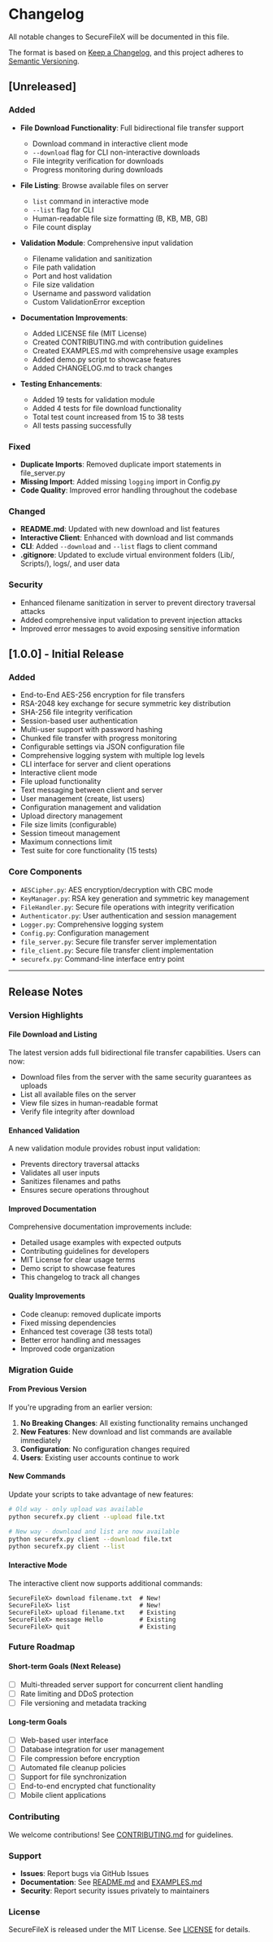 # Changelog

All notable changes to SecureFileX will be documented in this file.

The format is based on [Keep a Changelog](https://keepachangelog.com/en/1.0.0/),
and this project adheres to [Semantic Versioning](https://semver.org/spec/v2.0.0.html).

## [Unreleased]

### Added
- **File Download Functionality**: Full bidirectional file transfer support
  - Download command in interactive client mode
  - `--download` flag for CLI non-interactive downloads
  - File integrity verification for downloads
  - Progress monitoring during downloads
  
- **File Listing**: Browse available files on server
  - `list` command in interactive mode
  - `--list` flag for CLI
  - Human-readable file size formatting (B, KB, MB, GB)
  - File count display
  
- **Validation Module**: Comprehensive input validation
  - Filename validation and sanitization
  - File path validation
  - Port and host validation
  - File size validation
  - Username and password validation
  - Custom ValidationError exception
  
- **Documentation Improvements**:
  - Added LICENSE file (MIT License)
  - Created CONTRIBUTING.md with contribution guidelines
  - Created EXAMPLES.md with comprehensive usage examples
  - Added demo.py script to showcase features
  - Added CHANGELOG.md to track changes
  
- **Testing Enhancements**:
  - Added 19 tests for validation module
  - Added 4 tests for file download functionality
  - Total test count increased from 15 to 38 tests
  - All tests passing successfully

### Fixed
- **Duplicate Imports**: Removed duplicate import statements in file_server.py
- **Missing Import**: Added missing `logging` import in Config.py
- **Code Quality**: Improved error handling throughout the codebase

### Changed
- **README.md**: Updated with new download and list features
- **Interactive Client**: Enhanced with download and list commands
- **CLI**: Added `--download` and `--list` flags to client command
- **.gitignore**: Updated to exclude virtual environment folders (Lib/, Scripts/), logs/, and user data

### Security
- Enhanced filename sanitization in server to prevent directory traversal attacks
- Added comprehensive input validation to prevent injection attacks
- Improved error messages to avoid exposing sensitive information

## [1.0.0] - Initial Release

### Added
- End-to-End AES-256 encryption for file transfers
- RSA-2048 key exchange for secure symmetric key distribution
- SHA-256 file integrity verification
- Session-based user authentication
- Multi-user support with password hashing
- Chunked file transfer with progress monitoring
- Configurable settings via JSON configuration file
- Comprehensive logging system with multiple log levels
- CLI interface for server and client operations
- Interactive client mode
- File upload functionality
- Text messaging between client and server
- User management (create, list users)
- Configuration management and validation
- Upload directory management
- File size limits (configurable)
- Session timeout management
- Maximum connections limit
- Test suite for core functionality (15 tests)

### Core Components
- `AESCipher.py`: AES encryption/decryption with CBC mode
- `KeyManager.py`: RSA key generation and symmetric key management
- `FileHandler.py`: Secure file operations with integrity verification
- `Authenticator.py`: User authentication and session management
- `Logger.py`: Comprehensive logging system
- `Config.py`: Configuration management
- `file_server.py`: Secure file transfer server implementation
- `file_client.py`: Secure file transfer client implementation
- `securefx.py`: Command-line interface entry point

---

## Release Notes

### Version Highlights

#### File Download and Listing
The latest version adds full bidirectional file transfer capabilities. Users can now:
- Download files from the server with the same security guarantees as uploads
- List all available files on the server
- View file sizes in human-readable format
- Verify file integrity after download

#### Enhanced Validation
A new validation module provides robust input validation:
- Prevents directory traversal attacks
- Validates all user inputs
- Sanitizes filenames and paths
- Ensures secure operations throughout

#### Improved Documentation
Comprehensive documentation improvements include:
- Detailed usage examples with expected outputs
- Contributing guidelines for developers
- MIT License for clear usage terms
- Demo script to showcase features
- This changelog to track all changes

#### Quality Improvements
- Code cleanup: removed duplicate imports
- Fixed missing dependencies
- Enhanced test coverage (38 tests total)
- Better error handling and messages
- Improved code organization

### Migration Guide

#### From Previous Version

If you're upgrading from an earlier version:

1. **No Breaking Changes**: All existing functionality remains unchanged
2. **New Features**: New download and list commands are available immediately
3. **Configuration**: No configuration changes required
4. **Users**: Existing user accounts continue to work

#### New Commands

Update your scripts to take advantage of new features:

```bash
# Old way - only upload was available
python securefx.py client --upload file.txt

# New way - download and list are now available
python securefx.py client --download file.txt
python securefx.py client --list
```

#### Interactive Mode

The interactive client now supports additional commands:

```
SecureFileX> download filename.txt  # New!
SecureFileX> list                   # New!
SecureFileX> upload filename.txt    # Existing
SecureFileX> message Hello          # Existing
SecureFileX> quit                   # Existing
```

### Future Roadmap

#### Short-term Goals (Next Release)
- [ ] Multi-threaded server support for concurrent client handling
- [ ] Rate limiting and DDoS protection
- [ ] File versioning and metadata tracking

#### Long-term Goals
- [ ] Web-based user interface
- [ ] Database integration for user management
- [ ] File compression before encryption
- [ ] Automated file cleanup policies
- [ ] Support for file synchronization
- [ ] End-to-end encrypted chat functionality
- [ ] Mobile client applications

### Contributing

We welcome contributions! See [CONTRIBUTING.md](CONTRIBUTING.md) for guidelines.

### Support

- **Issues**: Report bugs via GitHub Issues
- **Documentation**: See [README.md](README.md) and [EXAMPLES.md](EXAMPLES.md)
- **Security**: Report security issues privately to maintainers

### License

SecureFileX is released under the MIT License. See [LICENSE](LICENSE) for details.
